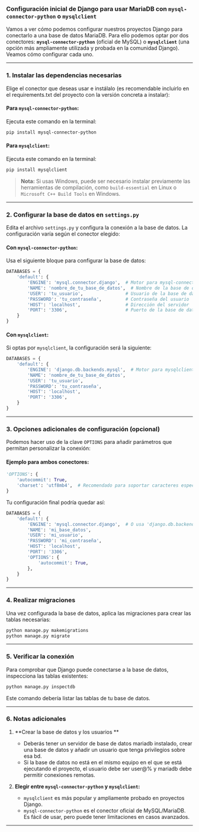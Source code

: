 ### Configuración inicial de Django para usar MariaDB con `mysql-connector-python` o `mysqlclient`

Vamos a ver cómo podemos configurar nuestros proyectos Django para conectarlo a una base de datos MariaDB. Para ello podemos optar por dos conectores: **`mysql-connector-python`** (oficial de MySQL) o **`mysqlclient`** (una opción más ampliamente utilizada y probada en la comunidad Django). Veamos cómo configurar cada uno.

---

### 1. **Instalar las dependencias necesarias**
Elige el conector que deseas usar e instálalo (es recomendable incluirlo en el requirements.txt del proyecto con la versión concreta a instalar):

#### **Para `mysql-connector-python`**:
Ejecuta este comando en la terminal:
```bash
pip install mysql-connector-python
```

#### **Para `mysqlclient`**:
Ejecuta este comando en la terminal:
```bash
pip install mysqlclient
```

> **Nota:** Si usas Windows, puede ser necesario instalar previamente las herramientas de compilación, como `build-essential` en Linux o `Microsoft C++ Build Tools` en Windows.

---

### 2. **Configurar la base de datos en `settings.py`**
Edita el archivo `settings.py` y configura la conexión a la base de datos. La configuración varía según el conector elegido:

#### **Con `mysql-connector-python`**:
Usa el siguiente bloque para configurar la base de datos:
```python
DATABASES = {
    'default': {
        'ENGINE': 'mysql.connector.django',  # Motor para mysql-connector-python
        'NAME': 'nombre_de_tu_base_de_datos',  # Nombre de la base de datos
        'USER': 'tu_usuario',                # Usuario de la base de datos
        'PASSWORD': 'tu_contraseña',         # Contraseña del usuario
        'HOST': 'localhost',                 # Dirección del servidor
        'PORT': '3306',                      # Puerto de la base de datos
    }
}
```

#### **Con `mysqlclient`**:
Si optas por `mysqlclient`, la configuración será la siguiente:
```python
DATABASES = {
    'default': {
        'ENGINE': 'django.db.backends.mysql',  # Motor para mysqlclient
        'NAME': 'nombre_de_tu_base_de_datos',
        'USER': 'tu_usuario',
        'PASSWORD': 'tu_contraseña',
        'HOST': 'localhost',
        'PORT': '3306',
    }
}
```

---

### 3. **Opciones adicionales de configuración (opcional)**
Podemos hacer uso de la clave `OPTIONS` para añadir parámetros que permitan personalizar la conexión:

#### Ejemplo para ambos conectores:
```python
'OPTIONS': {
    'autocommit': True,
    'charset': 'utf8mb4',  # Recomendado para soportar caracteres especiales
}
```

Tu configuración final podría quedar así:

```python
DATABASES = {
    'default': {
        'ENGINE': 'mysql.connector.django',  # O usa 'django.db.backends.mysql' si eliges mysqlclient
        'NAME': 'mi_base_datos',
        'USER': 'mi_usuario',
        'PASSWORD': 'mi_contraseña',
        'HOST': 'localhost',
        'PORT': '3306',
        'OPTIONS': {
            'autocommit': True,
        },
    }
}
```

---

### 4. **Realizar migraciones**
Una vez configurada la base de datos, aplica las migraciones para crear las tablas necesarias:

```bash
python manage.py makemigrations
python manage.py migrate
```

---

### 5. **Verificar la conexión**
Para comprobar que Django puede conectarse a la base de datos, inspecciona las tablas existentes:

```bash
python manage.py inspectdb
```

Este comando debería listar las tablas de tu base de datos.

---

### 6. **Notas adicionales**
1. **Crear la base de datos y los usuarios **
   - Deberás tener un servidor de base de datos mariadb instalado, crear una base de datos y añadir un usuario que tenga privilegios sobre esa bd.
   - Si la base de datos no está en el mismo equipo en el que se está ejecutando el proyecto, el usuario debe ser user@% y mariadb debe permitir conexiones remotas.

2. **Elegir entre `mysql-connector-python` y `mysqlclient`:**  
   - `mysqlclient` es más popular y ampliamente probado en proyectos Django.  
   - `mysql-connector-python` es el conector oficial de MySQL/MariaDB. Es fácil de usar, pero puede tener limitaciones en casos avanzados.

---

